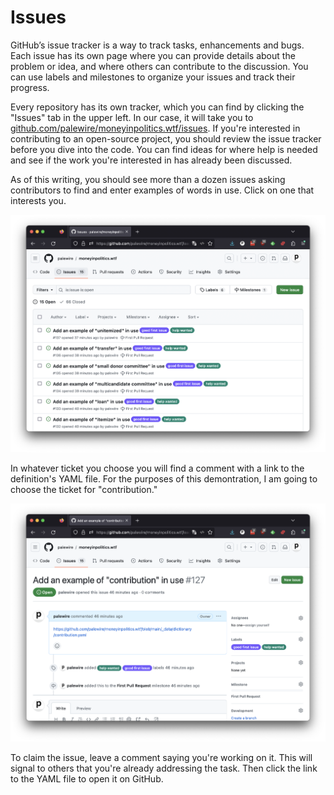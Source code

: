 # Issues

GitHub’s issue tracker is a way to track tasks, enhancements and bugs. Each issue has its own page where you can provide details about the problem or idea, and where others can contribute to the discussion. You can use labels and milestones to organize your issues and track their progress.

Every repository has its own tracker, which you can find by clicking the "Issues" tab in the upper left. In our case, it will take you to [github.com/palewire/moneyinpolitics.wtf/issues](https://github.com/palewire/moneyinpolitics.wtf/issues). If you're interested in contributing to an open-source project, you should review the issue tracker before you dive into the code. You can find ideas for where help is needed and see if the work you're interested in has already been discussed.

As of this writing, you should see more than a dozen issues asking contributors to find and enter examples of words in use. Click on one that interests you.

[![moneyinpolitics.wtf issue tracker](_static/img/issue-tracker.png)](https://github.com/palewire/moneyinpolitics.wtf/issues)

In whatever ticket you choose you will find a comment with a link to the definition's YAML file. For the purposes of this demontration, I am going to choose the ticket for "contribution." 

[![moneyinpolitics.wtf issue](_static/img/issue.png)](https://github.com/palewire/moneyinpolitics.wtf/issues/127)

To claim the issue, leave a comment saying you're working on it. This will signal to others that you're already addressing the task. Then click the link to the YAML file to open it on GitHub.